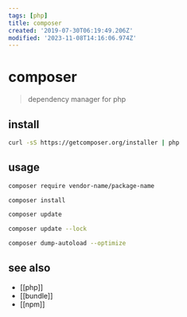 ```yaml
---
tags: [php]
title: composer
created: '2019-07-30T06:19:49.206Z'
modified: '2023-11-08T14:16:06.974Z'
---
```


# composer

> dependency manager for php 

## install

```sh
curl -sS https://getcomposer.org/installer | php
```

## usage

```sh
composer require vendor-name/package-name

composer install

composer update

composer update --lock

composer dump-autoload --optimize
```

## see also

- [[php]]
- [[bundle]]
- [[npm]]
